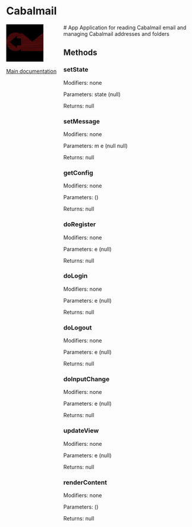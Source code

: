 # Cabalmail
<div style="width: 10em; float:left; height: 100%; padding-right: 1em;"><img src="/docs/logo.png" width="100" />
<p><a href="/README.md">Main documentation</a></p>
</div><div style="padding-left: 11em;">
# App
Application for reading Cabalmail email and managing Cabalmail addresses and folders

## Methods
### setState
Modifiers: none

Parameters: state (null)

Returns: null

### setMessage
Modifiers: none

Parameters: m
e (null
null)

Returns: null

### getConfig
Modifiers: none

Parameters:  ()

Returns: null

### doRegister
Modifiers: none

Parameters: e (null)

Returns: null

### doLogin
Modifiers: none

Parameters: e (null)

Returns: null

### doLogout
Modifiers: none

Parameters: e (null)

Returns: null

### doInputChange
Modifiers: none

Parameters: e (null)

Returns: null

### updateView
Modifiers: none

Parameters: e (null)

Returns: null

### renderContent
Modifiers: none

Parameters:  ()

Returns: null

</div>
